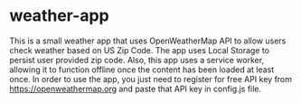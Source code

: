 # weather-app
This is a small weather app that uses OpenWeatherMap API to allow users check weather based on US Zip Code. The app uses Local Storage to persist user provided zip code. Also, this app uses a service worker, allowing it to function offline once the content has been loaded at least once. 
In order to use the app, you just need to register for free API key from https://openweathermap.org and paste that API key in config.js file.
